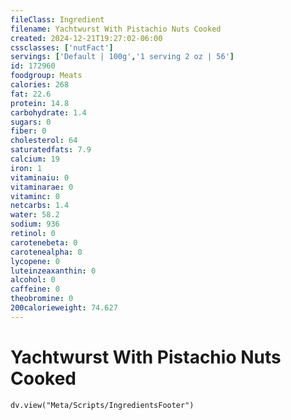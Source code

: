 ```yaml
---
fileClass: Ingredient
filename: Yachtwurst With Pistachio Nuts Cooked
created: 2024-12-21T19:27:02-06:00
cssclasses: ['nutFact']
servings: ['Default | 100g','1 serving 2 oz | 56']
id: 172960
foodgroup: Meats
calories: 268
fat: 22.6
protein: 14.8
carbohydrate: 1.4
sugars: 0
fiber: 0
cholesterol: 64
saturatedfats: 7.9
calcium: 19
iron: 1
vitaminaiu: 0
vitaminarae: 0
vitaminc: 0
netcarbs: 1.4
water: 58.2
sodium: 936
retinol: 0
carotenebeta: 0
carotenealpha: 0
lycopene: 0
luteinzeaxanthin: 0
alcohol: 0
caffeine: 0
theobromine: 0
200calorieweight: 74.627
---
```


# Yachtwurst With Pistachio Nuts Cooked

```dataviewjs
dv.view("Meta/Scripts/IngredientsFooter")
```